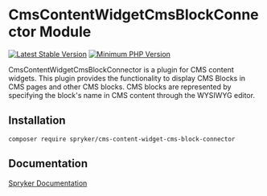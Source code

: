 # CmsContentWidgetCmsBlockConnector Module
[![Latest Stable Version](https://poser.pugx.org/spryker/cms-content-widget-cms-block-connector/v/stable.svg)](https://packagist.org/packages/spryker/cms-content-widget-cms-block-connector)
[![Minimum PHP Version](https://img.shields.io/badge/php-%3E%3D%207.4-8892BF.svg)](https://php.net/)

CmsContentWidgetCmsBlockConnector is a plugin for CMS content widgets. This plugin provides the functionality to display CMS Blocks in CMS pages and other CMS blocks. CMS blocks are represented by specifying the block's name in CMS content through the WYSIWYG editor.

## Installation

```
composer require spryker/cms-content-widget-cms-block-connector
```

## Documentation

[Spryker Documentation](https://academy.spryker.com/developing_with_spryker/module_guide/modules.html)

